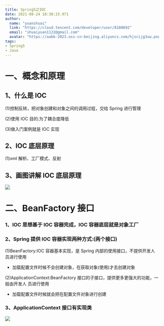 ```yaml
---
title: Spring5之IOC
date: 2021-08-24 18:38:23.971
author:
  name: "yuanshuai"
  link: "https://cloud.tencent.com/developer/user/8180692"
  email: "shuaiyuan1122@gmail.com"
  avatar: "https://aabb-2023.oss-cn-beijing.aliyuncs.com/hjscijg3uw.png"
tags: 
- Spring5
- Java
---
```


# 一、概念和原理

## 1、什么是 IOC

 (1)控制反转，把对象创建和对象之间的调用过程，交给 Spring 进行管理

 (2)使用 IOC 目的:为了耦合度降低

 (3)做入门案例就是 IOC 实现

## 2、IOC 底层原理

 (1)xml 解析、工厂模式、反射

## 3、画图讲解 IOC 底层原理

![](https://hexobbblog.oss-cn-beijing.aliyuncs.com/images/spring5/16.png)

# **二、BeanFactory** 接口

### 1、IOC 思想基于 IOC 容器完成，IOC 容器底层就是对象工厂

### 2、Spring 提供 IOC 容器实现两种方式:(两个接口)

 (1)BeanFactory:IOC 容器基本实现，是 Spring 内部的使用接口，不提供开发人员进行使用 

* 加载配置文件时候不会创建对象，在获取对象(使用)才去创建对象

(2)ApplicationContext:BeanFactory 接口的子接口，提供更多更强大的功能，一般由开发人 员进行使用

- 加载配置文件时候就会把在配置文件对象进行创建

### 3、ApplicationContext 接口有实现类

![](https://hexobbblog.oss-cn-beijing.aliyuncs.com/images/spring5/17.png)
